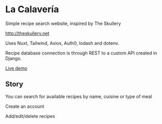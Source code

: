 # La Calavería

Simple recipe search website, inspired by The Skullery

http://theskullery.net

Uses Nuxt, Tailwind, Axios, Auth0, lodash and dotenv.

Recipe database connection is through REST to a custom API created in Django.

[Live demo](https://agitated-hermann-0d809c.netlify.app/)

## Story

You can search for available recipes by name, cuisine or type of meal

Create an account

Add/edit/delete recipes